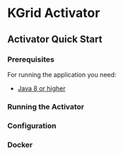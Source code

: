 # KGrid Activator
## Activator Quick Start

### Prerequisites

For running the application you need:

- [Java 8 or higher](https://www.oracle.com/java/)

### Running the Activator

### Configuration

### Docker
